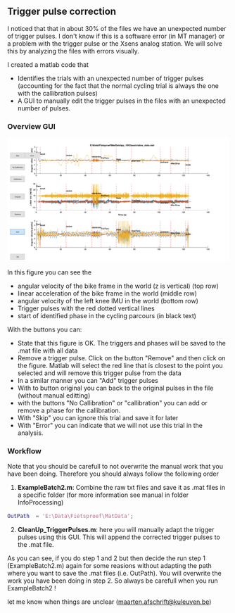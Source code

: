 ## Trigger pulse correction

I noticed that that in about 30% of the files we have an unexpected number of trigger pulses. I don't know if this is a software error (in MT manager) or a problem with the trigger pulse or the Xsens analog station. We will solve this by analyzing the files with errors visually.

I created a matlab code that

- Identifies the trials with an unexpected number of trigger pulses (accounting for the fact that the normal cycling trial is always the one with the callibration pulses)
- A GUI to manually edit the trigger pulses in the files with an unexpected number of pulses.



### Overview GUI



![](figs/Figure_GUI_EventDetect.svg)

In this figure you can see the

- angular velocity of the bike frame in the world (z is vertical) (top row)
- linear acceleration of the bike frame in the world (middle row)
- angular velocity of the left knee IMU in the world (bottom row)
- Trigger pulses with the red dotted vertical lines
- start of identified phase in the cycling parcours (in black text)

With the buttons you can:

- State that this figure is OK. The triggers and phases will be saved to the .mat file with all data
- Remove a trigger pulse. Click on the button "Remove" and then click on the figure. Matlab will select the red line that is closest to the point you selected and will remove this trigger pulse from the data
- In a similar manner you can "Add" trigger pulses
- With to button original you can back to the original pulses in the file (without manual editting)
- with the buttons "No Callibration" or "callibration" you can add or remove a phase for the callibration.
- With "Skip" you can ignore this trial and save it for later
- With "Error" you can indicate that we will not use this trial in the analysis.



### Workflow

Note that you should be carefull to not overwrite the manual work that you have been doing. Therefore you should always follow the following order

1) **ExampleBatch2.m**: Combine the raw txt files and  save it as .mat files in a specific folder (for more information see manual in folder InfoProcessing)

```matlab
OutPath  = 'E:\Data\Fietsproef\MatData';
```

2) **CleanUp_TriggerPulses.m**: here you will manually adapt the trigger pulses using this GUI. This will append the corrected trigger pulses to the .mat file.

As you can see, if you do step 1 and 2 but then decide the run step 1 (ExampleBatch2.m) again for some reasions without adapting the path where you want to save the .mat files (i.e. OutPath). You will overwrite the work you have been doing in step 2. So always be carefull when you run ExampleBatch2 !



let me know when things are unclear (maarten.afschrift@kuleuven.be)



